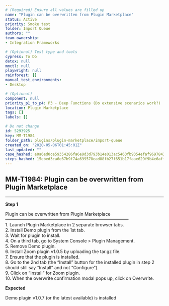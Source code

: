 ```yaml
---
# (Required) Ensure all values are filled up
name: "Plugin can be overwritten from Plugin Marketplace"
status: Active
priority: Smoke test
folder: Import Queue
authors: ""
team_ownership: 
- Integration Frameworks

# (Optional) Test type and tools
cypress: To Do
detox: null
mmctl: null
playwright: null
rainforest: []
manual_test_environments: 
- Desktop

# (Optional)
component: null
priority_p1_to_p4: P3 - Deep Functions (Do extensive scenarios work?)
location: Plugin Marketplace
tags: []
labels: []

# Do not change
id: 5293925
key: MM-T1984
folder_path: plugins/plugin-marketplace/import-queue
created_on: "2020-05-06T01:45:01Z"
last_updated: ""
case_hashed: e0a6ed0ce59354286fa6e9d3d793b14e013ac5463fb9354efaf9697843b9b9e8f9ca3ae434c0645874d1161f8d54cdcd
steps_hashed: 15ebed3ca6e67b9f74a699578ead88fb27f651b17faae629f9b4e6affe5f96ead461359d5301acd5598bad0b651af23c
---
```


## MM-T1984: Plugin can be overwritten from Plugin Marketplace

---

**Step 1**

Plugin can be overwritten from Plugin Marketplace\
————————————————————————————\
1\. Launch Plugin Marketplace in 2 separate browser tabs.\
2\. Install Demo plugin from the 1st tab.\
3\. Wait for plugin to install.\
4\. On a third tab, go to System Console > Plugin Management.\
5\. Remove Demo plugin.\
6\. Install Zoom plugin v1.0.5 by uploading the tar.gz file.\
7\. Ensure that the plugin is installed.\
8\. Go to the 2nd tab (the “Install” button for the installed plugin in step 2 should still say “Install” and not “Configure”).\
9\. Click on “Install” for Zoom plugin.\
10\. When the overwrite confirmation modal pops up, click on Overwrite.

**Expected**

Demo plugin v1.0.7 (or the latest available) is installed
